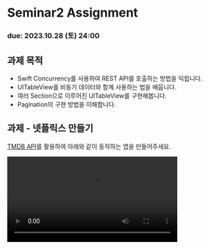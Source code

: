 Seminar2 Assignment
================================

### **due: 2023.10.28 (토) 24:00**

## 과제 목적
- Swift Concurrency를 사용하여 REST API를 호출하는 방법을 익힙니다.
- UITableView를 비동기 데이터와 함께 사용하는 법을 배웁니다.
- 여러 Section으로 이루어진 UITableView를 구현해봅니다.
- Pagination의 구현 방법을 이해합니다.

## 과제 - 넷플릭스 만들기

[TMDB API](https://developer.themoviedb.org/reference/intro/getting-started)를 활용하여 아래와 같이 동작하는 앱을 만들어주세요.

<video width="393" alt="Netflix" src="./static/demo.mov">

### New & Hot 화면
- [ ] `UITabBarController`를 사용하여 하단에 탭을 만들어주세요. 이번 과제에서는 하나의 탭만 존재하지만, 다음 과제에서 새로운 탭이 추가될 예정입니다.
- [ ] New & Hot 화면은 하나의 `UITableView`로 이루어져 있으며, 다시 2개의 Section으로 나뉘어집니다.
  - 첫 번째 Section은 [Upcoming API](https://developer.themoviedb.org/reference/movie-upcoming-list), 두 번째 Section은 [Popular API](https://developer.themoviedb.org/reference/movie-popular-list)를 사용해주세요.
- [ ] 각 Section의 제목을 `UITableViewHeaderFooterView`를 사용해서 적절히 표시해주세요.
- [ ] 각 Section별로 Pagination을 구현해야 합니다. 최대 3페이지까지만 보여주도록 구현해주세요. 즉, Upcoming Movies 1 ~ 3페이지에 이어서 Popular Movies 1 ~ 3페이지 순서로 나타나야 합니다.
- [ ] 각 영화를 나타내는 셀에는 `title`, `overview`가 표시되어야 합니다.
- [ ] 각 영화는 키워드 목록을 갖고 있습니다. [Keywords API](https://developer.themoviedb.org/reference/movie-keywords)를 활용해서 영화의 키워드를 보여주세요.
  - [ ] 한 번에 모든 영화의 모든 키워드를 불러오는 방식으로 구현해서는 안됩니다. 셀이 렌더링되는 시점에 API 호출을 시작해주세요.
  - [ ] 키워드 목록이 불러와지면 그만큼 셀의 높이가 더 커져야 합니다 (영상 참고).
  - [ ] 한 영화에 대해서 불러온 키워드 목록은 메모리상에 캐싱되어야 합니다. 즉, 이미 렌더링한 적이 있었던 셀에 대해서는 API를 중복 호출하지 않도록 해주세요
  - [ ] Keyword API를 호출하는 도중에 사용자가 스크롤을 해서 셀이 재사용되었을 때, 진행중이던 Task는 적절히 취소되어야 합니다.
- [ ] 스크롤할 때 이미지 렌더링, API 호출 등으로 인한 버벅임이 없어야 합니다.
- [ ] 스크롤할 때 셀 재사용, 비동기 호출로 인해 셀의 내용이 갑자기 바뀌거나 정합성이 깨지는 경우가 없어야 합니다.
- [ ] 이미지를 렌더링하기 전에 다운샘플링을 해서 메모리 사용량이 너무 높아지지 않도록 주의해주세요.
 
## 구현 체크 리스트
- [ ] Swift Concurrency의 `async/await` 문법을 사용해주세요.
- [ ] UI 관련 코드는 Main Thread(`@MainActor`)에서만 실행되도록 유의해주세요.
- [ ] **[중요]** 데이터 저장, 조회, 변경은 별도의 ViewModel 객체에서 관리하도록 구현해주세요. ViewController는 절대 데이터를 들고 있어선 안됩니다.
- [ ] Storyboard를 사용하지 않고 코드로만 뷰를 구성해주세요.
  - [참고 자료](https://medium.com/@yatimistark/removing-storyboard-from-app-xcode-14-swift-5-2c707deb858)
- [ ] 모든 뷰에는 오토 레이아웃이 적용되어 있어야 합니다

## 기타 유의사항
- 코드를 깔끔하게 관리해주세요. 하나의 함수/파일/클래스는 하나의 일만 해야 합니다.
- 스펙 설명이 모호한 부분이 있다면 iOS 미리 알림 앱의 동작을 따라 구현해주세요.
- 체크리스트에 포함된 내용만 채점할 예정입니다. 그 외 부분은 자유롭게 구현해주세요.
- 스펙이 변경될 경우에는 슬랙 채널을 통해 공지하겠습니다.
- 디자인은 스펙을 벗어나지 않는 범위 내에서 자유롭게 구현해주셔도 좋습니다.

## 참고 키워드
1. UITableView Pagination
2. Swift Concurrency - Task Cancellation
3. Kingfisher
4. Alamofire
